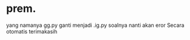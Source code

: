 # prem.  
yang namanya gg.py ganti menjadi .ig.py soalnya nanti akan eror Secara otomatis terimakasih
